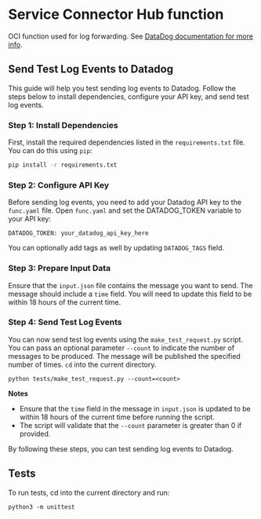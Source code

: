 # Service Connector Hub function
OCI function used for log forwarding. See [DataDog documentation for more info](https://docs.datadoghq.com/integrations/oracle_cloud_infrastructure/?tab=serviceconnectorhub#oci-function).

## Send Test Log Events to Datadog
This guide will help you test sending log events to Datadog. Follow the steps below to install dependencies, configure your API key, and send test log events.

### Step 1: Install Dependencies
First, install the required dependencies listed in the `requirements.txt` file. You can do this using `pip`:

```sh
pip install -r requirements.txt
```

### Step 2: Configure API Key
Before sending log events, you need to add your Datadog API key to the `func.yaml` file. Open `func.yaml` and set the DATADOG_TOKEN variable to your API key:

```
DATADOG_TOKEN: your_datadog_api_key_here
```
You can optionally add tags as well by updating `DATADOG_TAGS` field.

### Step 3: Prepare Input Data
Ensure that the `input.json` file contains the message you want to send. The message should include a `time` field. You will need to update this field to be within 18 hours of the current time.

### Step 4: Send Test Log Events
You can now send test log events using the `make_test_request.py` script. You can pass an optional parameter `--count` to indicate the number of messages to be produced. The message will be published the specified number of times. `cd` into the current directory.

```commandline
python tests/make_test_request.py --count=<count>
```
**Notes**
- Ensure that the `time` field in the message in `input.json` is updated to be within 18 hours of the current time before running the script. 
- The script will validate that the `--count` parameter is greater than 0 if provided.

By following these steps, you can test sending log events to Datadog.

## Tests

To run tests, cd into the current directory and run:

`python3 -m unittest`
